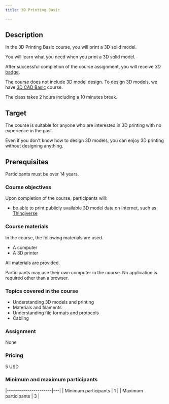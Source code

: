 ```yaml
---
title: 3D Printing Basic

---
```


## Description

In the 3D Printing Basic course, you will print a 3D solid model.

You will learn what you need when you print a 3D solid model.

After successful completion of the course assignment, you will receive
_3D_ [badge](../../badges/).

The course does not include 3D model design. To design 3D models, we have [3D
CAD Basic](../3D_CAD_Basic) course.

The class takes 2 hours including a 10 minutes break.

## Target

The course is suitable for anyone who are interested in 3D printing with no
experience in the past.

Even if you don't know how to design 3D models, you can enjoy 3D printing
without designing anything.

## Prerequisites

Participants must be over 14 years.

### Course objectives

Upon completion of the course, participants will:

- be able to print publicly available 3D model data on Internet, such as
  [Thingiverse](https://www.thingiverse.com/)

### Course materials

In the course, the following materials are used.

- A computer
- A 3D printer

All materials are provided.

Participants may use their own computer in the course. No application is
required other than a browser.

### Topics covered in the course

- Understanding 3D models and printing
- Materials and filaments
- Understanding file formats and protocols
- Cabling

### Assignment

None

### Pricing

5 USD

### Minimum and maximum participants

|----------------------|---|
| Minimum participants | 1 |
| Maximum participants | 3 |

